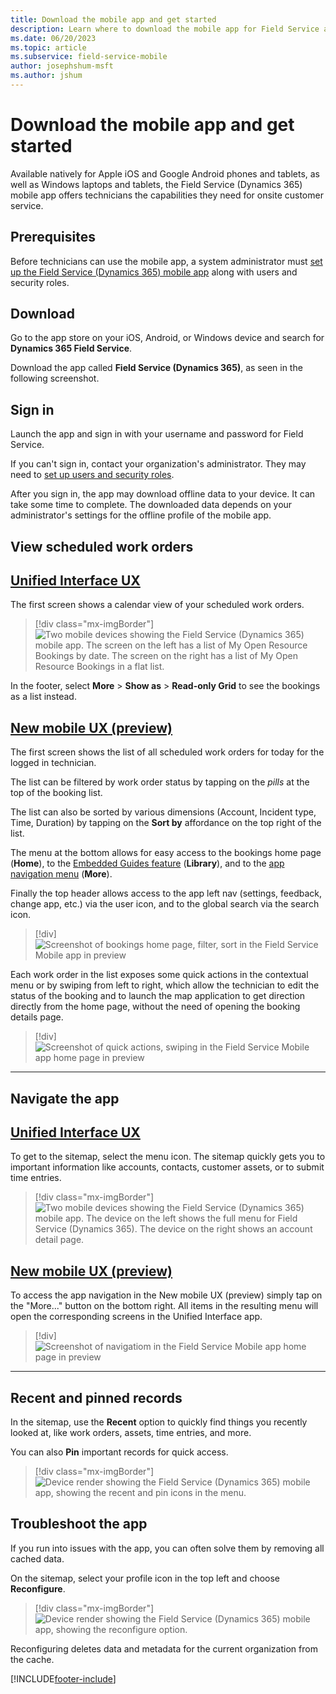 ```yaml
---
title: Download the mobile app and get started
description: Learn where to download the mobile app for Field Service and how to get stated using it.
ms.date: 06/20/2023
ms.topic: article
ms.subservice: field-service-mobile
author: josephshum-msft
ms.author: jshum
---
```


# Download the mobile app and get started

Available natively for Apple iOS and Google Android phones and tablets, as well as Windows laptops and tablets, the Field Service (Dynamics 365) mobile app offers technicians the capabilities they need for onsite customer service.

## Prerequisites

Before technicians can use the mobile app, a system administrator must [set up the Field Service (Dynamics 365) mobile app](mobile-power-app-get-started.md) along with users and security roles.

## Download

Go to the app store on your iOS, Android, or Windows device and search for **Dynamics 365 Field Service**.

Download the app called **Field Service (Dynamics 365)**, as seen in the following screenshot.

## Sign in

Launch the app and sign in with your username and password for Field Service.  

If you can't sign in, contact your organization's administrator. They may need to [set up users and security roles](view-user-accounts-security-roles.md).

After you sign in, the app may download offline data to your device. It can take some time to complete. The downloaded data depends on your administrator's settings for the offline profile of the mobile app.

## View scheduled work orders

## [Unified Interface UX](#tab/vCurrent)

The first screen shows a calendar view of your scheduled work orders.

> [!div class="mx-imgBorder"]
> ![Two mobile devices showing the Field Service (Dynamics 365) mobile app. The screen on the left has a list of My Open Resource Bookings by date. The screen on the right has a list of My Open Resource Bookings in a flat list.](./media/mobile-2020-booking-view.jpg)

In the footer, select **More** > **Show as** > **Read-only Grid** to see the bookings as a list instead.

## [New mobile UX (preview)](#tab/vNext)

The first screen shows the list of all scheduled work orders for today for the logged in technician. 

The list can be filtered by work order status by tapping on the *pills* at the top of the booking list.

The list can also be sorted by various dimensions (Account, Incident type, Time, Duration) by tapping on the **Sort by** affordance on the top right of the list.

The menu at the bottom allows for easy access to the bookings home page (**Home**), to the [Embedded Guides feature](access-related-apps-mobile-app.md) (**Library**), and to the [app navigation menu](#navigate-the-app) (**More**).

Finally the top header allows access to the app left nav (settings, feedback, change app, etc.) via the user icon, and to the global search via the search icon.

> [!div]
> ![Screenshot of bookings home page, filter, sort in the Field Service Mobile app in preview](./media/mobile-preview-bookings.png)

Each work order in the list exposes some quick actions in the contextual menu or by swiping from left to right, which allow the technician to edit the status of the booking and to launch the map application to get direction directly from the home page, without the need of opening the booking details page.

> [!div]
> ![Screenshot of quick actions, swiping in the Field Service Mobile app home page in preview](./media/mobile-preview-swipe.png)

---

## Navigate the app

## [Unified Interface UX](#tab/vCurrent)

To get to the sitemap, select the menu icon. The sitemap quickly gets you to important information like accounts, contacts, customer assets, or to submit time entries.

> [!div class="mx-imgBorder"]
> ![Two mobile devices showing the Field Service (Dynamics 365) mobile app. The device on the left shows the full menu for Field Service (Dynamics 365). The device on the right shows an account detail page.](./media/mobile-2020-sitemap-account.jpg)

## [New mobile UX (preview)](#tab/vNext)

To access the app navigation in the New mobile UX (preview) simply tap on the "More..." button on the bottom right. All items in the resulting menu will open the corresponding screens in the Unified Interface app.

> [!div]
> ![Screenshot of navigatiom in the Field Service Mobile app home page in preview](./media/mobile-preview-navigation.png)

---

## Recent and pinned records

In the sitemap, use the **Recent** option to quickly find things you recently looked at, like work orders, assets, time entries, and more.

You can also **Pin** important records for quick access.

> [!div class="mx-imgBorder"]
> ![Device render showing the Field Service (Dynamics 365) mobile app, showing the recent and pin icons in the menu.](./media/mobile-2020-menu-pin.png)


## Troubleshoot the app

If you run into issues with the app, you can often solve them by removing all cached data.

On the sitemap, select your profile icon in the top left and choose **Reconfigure**.

> [!div class="mx-imgBorder"]
> ![Device render showing the Field Service (Dynamics 365) mobile app, showing the reconfigure option.](./media/mobile-2020-offline-reconfigure.png)

Reconfiguring deletes data and metadata for the current organization from the cache.


[!INCLUDE[footer-include](../includes/footer-banner.md)]
